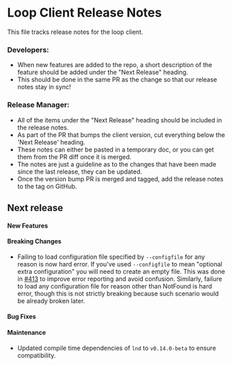 # Loop Client Release Notes
This file tracks release notes for the loop client. 

### Developers: 
* When new features are added to the repo, a short description of the feature should be added under the "Next Release" heading.
* This should be done in the same PR as the change so that our release notes stay in sync!

### Release Manager: 
* All of the items under the "Next Release" heading should be included in the release notes.
* As part of the PR that bumps the client version, cut everything below the 'Next Release' heading. 
* These notes can either be pasted in a temporary doc, or you can get them from the PR diff once it is merged. 
* The notes are just a guideline as to the changes that have been made since the last release, they can be updated.
* Once the version bump PR is merged and tagged, add the release notes to the tag on GitHub.

## Next release

#### New Features

#### Breaking Changes

* Failing to load configuration file specified by `--configfile` for any
  reason is now hard error. If you've used `--configfile` to mean "optional
  extra configuration" you will need to create an empty file. This was done in
  [#413](https://github.com/lightninglabs/loop/pull/413) to improve error
  reporting and avoid confusion. Similarly, failure to load any configuration
  file for reason other than NotFound is hard error, though this is not strictly
  breaking because such scenario would be already broken later.

#### Bug Fixes

#### Maintenance

* Updated compile time dependencies of `lnd` to `v0.14.0-beta` to ensure
  compatibility.